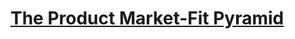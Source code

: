 # [The Product Market-Fit Pyramid](https://medium.com/paper-planes/the-product-market-fit-pyramid-292c1ab49ecc)
